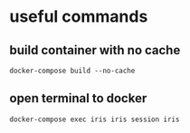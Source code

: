# useful commands
## build container with no cache
```
docker-compose build --no-cache
```
## open terminal to docker
```
docker-compose exec iris iris session iris 
```



